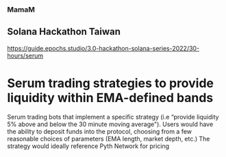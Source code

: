 ### MamaM
## Solana Hackathon Taiwan

https://guide.epochs.studio/3.0-hackathon-solana-series-2022/30-hours/serum


# Serum trading strategies to provide liquidity within EMA-defined bands

Serum trading bots that implement a specific strategy (i.e “provide liquidity 5% above and below the 30 minute moving average"). Users would have the ability to deposit funds into the protocol, choosing from a few reasonable choices of parameters (EMA length, market depth, etc.) The strategy would ideally reference Pyth Network for pricing

